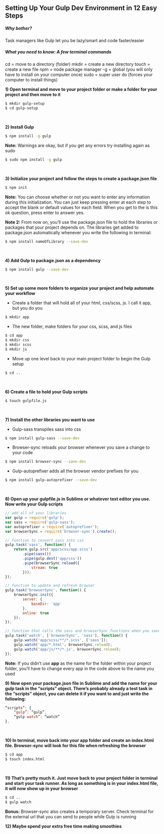 ## Setting Up Your Gulp Dev Environment in 12 Easy Steps

##### Why bother?
Task managers like Gulp let you be lazy/smart and code faster/easier 
##### What you need to know: A few terminal commands
cd = move to a directory (folder)
mkdir = create a new directory
touch = create a new file
npm = node package manager
-g = global (you will only have to install on your computer once)
sudo = super user do (forces your computer to install things)
<br>


**1)  Open terminal and move to your project folder or make a folder for your project and then move to it**
```sh
$ mkdir gulp-setup
$ cd gulp-setup
```
<br>


**2)  Install Gulp**
```sh
$ npm install -g gulp
```
**Note:** Warnings are okay, but if you get any errors try installing again as sudo
```sh
$ sudo npm install -g gulp
```
<br>


**3)  Initialize your project and follow the steps to create a package.json file**
```sh
$ npm init
```

**Note:** You can choose whether or not you want to enter any information during this initialization. You can just keep pressing enter at each step to accept the blank or default values for each field. When you get to the is this ok question, press enter to answer yes.

**Note 2:** From now on, you’ll use the package.json file to hold the libraries or packages that your project depends on. The libraries get added to package.json automatically whenever you write the following in terminal:
```sh
$ npm install nameOfLibrary --save-dev
```
<br>


**4)  Add Gulp to package.json as a dependency**
```sh
$ npm install gulp --save-dev
```
<br>


**5)  Set up some more folders to organize your project and help automate your workflow**
* Create a folder that will hold all of your html, css/scss, js. I call it app, but you do you
```sh
$ mkdir app
```
*  The new folder, make folders for your css, scss, and js files
```sh
$ cd app
$ mkdir css
$ mkdir scss
$ mkdir js
```
* Move up one level back to your main project folder to begin the Gulp setup
```sh
$ cd ..
```	
<br>


**6)  Create a file to hold your Gulp scripts**
```sh
$ touch gulpfile.js
```
<br>


**7)  Install the other libraries you want to use**
* Gulp-sass transpiles sass into css
```sh
$ npm install gulp-sass --save-dev
```
* Browser-sync reloads your browser whenever you save a change to your code
```sh
$ npm install browser-sync --save-dev
```
* Gulp-autoprefixer adds all the browser vendor prefixes for you 
```sh
$ npm install gulp-autoprefixer --save-dev
```
<br>


**8)  Open up your gulpfile.js in Sublime or whatever text editor you use. Now write your Gulp scripts**
```javascript
// add all of your libraries
var gulp = require('gulp');
var sass = require('gulp-sass');
var autoprefixer = require('autoprefixer');
var browserSync = require('browser-sync').create();

// function to convert sass into css
gulp.task('sass', function() {
	return gulp.src('app/scss/app.scss')
		.pipe(sass())
		.pipe(gulp.dest('app/css'))
		.pipe(browserSync.reload({
			stream: true
		}));
});

// function to update and refresh browser
gulp.task('browserSync', function() {
	browserSync.init({
		server: {
			baseDir: 'app'
		},
		online: true
	});
});

// function that calls the sass and browserSync functions when you save a change to a .scss, .js, or .html file
gulp.task('watch', ['browserSync', 'sass'], function() {
	gulp.watch('app/scss/**/*.scss', ['sass']);
	gulp.watch('app/*.html', browserSync.reload);
	gulp.watch('app/js/**/*.js', browserSync.reload);
});
```

**Note:** If you didn’t use **app** as the name for the folder within your project folder, you’ll have to change every app in the code above to the name you used
<br>


**9)  Now open your package.json file in Sublime and add the name for your gulp task in the “scripts” object. There’s probably already a test task in the “scripts” object, you can delete it if you want to and just write the following:**
```javascript
“scripts”: {
	“gulp”: “gulp”,
	“gulp watch”: “watch”
},
```
<br>


**10)  In terminal, move back into your app folder and create an index.html file. Browser-sync will look for this file when refreshing the browser**
```sh
$ cd app
$ touch index.html
```
<br>


**11)  That’s pretty much it. Just move back to your project folder in terminal and start your task runner. As long as something is in your index.html file, it will now show up in your browser**
```sh
$ cd ..
$ gulp watch
```

**Bonus:** Browser-sync also creates a temporary server. Check terminal for the external url that you can send to people while Gulp is running
<br>


 **12)  Maybe spend your extra free time making smoothies**




